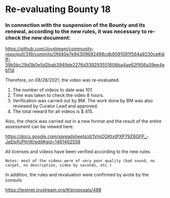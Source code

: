 # Re-evaluating Bounty 18

### In connection with the suspension of the Bounty and its renewal, according to the new rules, it was necessary to re-check the new document:
https://github.com/Joystream/community-repo/pull/319/commits/0fd40e7e94309692498cdb9091091f564a9230ce#diff-59b5bc29d3b0e5d2bab3949de2276d339293551606ba4ae62f956a39ee4eb11d


Therefore, on 08/28/2021, the video was re-evaluated.

1. The number of videos to date was 101.
2. Time was taken to check the video 8 hours.
3. Verification was carried out by BM. The work done by BM was also reviewed by Curator Lead and approved.
4. The total reward for all videos is $ 415.

Also, the check was carried out in a new format and the result of the entire assessment can be viewed here:

https://docs.google.com/spreadsheets/d/1VmOGKtxtPXP79Z6GFP_-JeElpfUPtlrW/edit#gid=1461462558

All licenses and videos have been verified according to the new rules.

` Notes: most of the videos were of very poor quality (bad sound, no carpet, no description, video by seconds, etc.) `

In addition, the rules and revaluation were confirmed by avote by the consuls:

https://testnet.joystream.org/#/proposals/488

